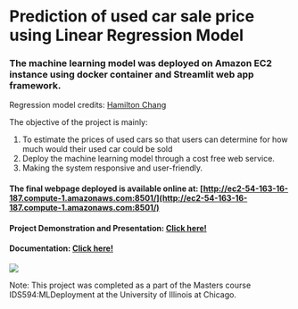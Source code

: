 # Prediction of used car sale price using Linear Regression Model
### The machine learning model was deployed on Amazon EC2 instance using docker container and Streamlit web app framework.

Regression model credits: [Hamilton Chang](https://github.com/hamiltonchangcodes/Used_Car_Linear_Regression_Prediction)

The objective of the project is mainly:
1. To estimate the prices of used cars so that users can determine for how much would their used car could be sold 
2. Deploy the machine learning model through a cost free web service.
3. Making the system responsive and user-friendly.

#### The final webpage deployed is available online at: [http://ec2-54-163-16-187.compute-1.amazonaws.com:8501/](http://ec2-54-163-16-187.compute-1.amazonaws.com:8501/)
#### Project Demonstration and Presentation: [Click here!](https://www.youtube.com/watch?v=8anY4NGTcBA&feature=youtu.be)
#### Documentation: [Click here!](https://github.com/krishangi-deka/carprice/blob/main/Project%20Report%20IDS%20594_EstimatingPricesOfUsedCars.pdf)
![](https://github.com/krishangi-deka/carprice/blob/main/webpageScreenshot.jpg)

Note: This project was completed as a part of the Masters course IDS594:MLDeployment at the University of Illinois at Chicago.
